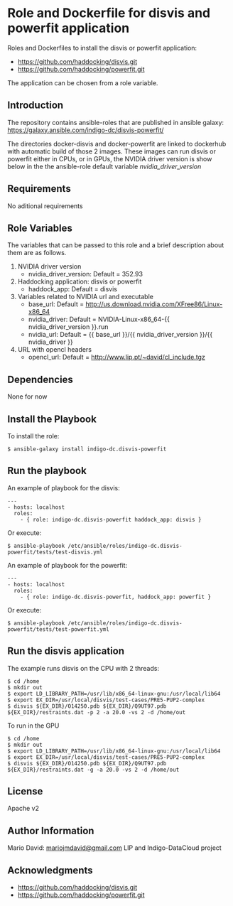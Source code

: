 Role and Dockerfile for disvis and powerfit application
=======================================================

Roles and Dockerfiles to install the disvis or powerfit application:

* https://github.com/haddocking/disvis.git
* https://github.com/haddocking/powerfit.git

The application can be chosen from a role variable.

Introduction
------------

The repository contains ansible-roles that are published in
ansible galaxy: https://galaxy.ansible.com/indigo-dc/disvis-powerfit/

The directories docker-disvis and docker-powerfit are linked to
dockerhub with automatic build of those 2 images. These images can run
disvis or powerfit either in CPUs, or in GPUs, the NVIDIA driver version
is show below in the the ansible-role default variable
*nvidia_driver_version*

Requirements
------------

No aditional requirements

Role Variables
--------------

The variables that can be passed to this role and a brief description
about them are as follows.

1. NVIDIA driver version
   * nvidia_driver_version: Default = 352.93
2. Haddocking application: disvis or powerfit
   * haddock_app: Default = disvis
3. Variables related to NVIDIA url and executable
   * base_url: Default = http://us.download.nvidia.com/XFree86/Linux-x86_64
   * nvidia_driver: Default = NVIDIA-Linux-x86_64-{{ nvidia_driver_version }}.run
   * nvidia_url: Default = {{ base_url }}/{{ nvidia_driver_version }}/{{ nvidia_driver }}
4. URL with opencl headers
   * opencl_url: Default = http://www.lip.pt/~david/cl_include.tgz

Dependencies
------------

None for now

Install the Playbook
--------------------

To install the role:

```
$ ansible-galaxy install indigo-dc.disvis-powerfit
```

Run the playbook
----------------

An example of playbook for the disvis:

```
---
- hosts: localhost
  roles:
    - { role: indigo-dc.disvis-powerfit haddock_app: disvis }
```

Or execute:

```
$ ansible-playbook /etc/ansible/roles/indigo-dc.disvis-powerfit/tests/test-disvis.yml
```

An example of playbook for the powerfit:

```
---
- hosts: localhost
  roles:
    - { role: indigo-dc.disvis-powerfit, haddock_app: powerfit }
```

Or execute:

```
$ ansible-playbook /etc/ansible/roles/indigo-dc.disvis-powerfit/tests/test-powerfit.yml
```

Run the disvis application
--------------------------

The example runs disvis on the CPU with 2 threads:

```
$ cd /home
$ mkdir out
$ export LD_LIBRARY_PATH=/usr/lib/x86_64-linux-gnu:/usr/local/lib64
$ export EX_DIR=/usr/local/disvis/test-cases/PRE5-PUP2-complex
$ disvis ${EX_DIR}/O14250.pdb ${EX_DIR}/Q9UT97.pdb ${EX_DIR}/restraints.dat -p 2 -a 20.0 -vs 2 -d /home/out
```

To run in the GPU

```
$ cd /home
$ mkdir out
$ export LD_LIBRARY_PATH=/usr/lib/x86_64-linux-gnu:/usr/local/lib64
$ export EX_DIR=/usr/local/disvis/test-cases/PRE5-PUP2-complex
$ disvis ${EX_DIR}/O14250.pdb ${EX_DIR}/Q9UT97.pdb ${EX_DIR}/restraints.dat -g -a 20.0 -vs 2 -d /home/out
```

License
-------

Apache v2

Author Information
------------------

Mario David: mariojmdavid@gmail.com
LIP and Indigo-DataCloud project

Acknowledgments
---------------

* https://github.com/haddocking/disvis.git
* https://github.com/haddocking/powerfit.git
